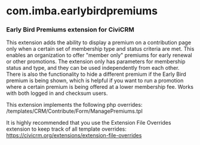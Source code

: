 # com.imba.earlybirdpremiums
<h3>Early Bird Premiums extension for CiviCRM</h3>

This extension adds the ability to display a premium on a contribution page only when a certain set of membership type and status criteria are met. This enables an organization to offer "member only" premiums for early renewal or other promotions. The extension only has parameters for membership status and type, and they can be used independently from each other. There is also the functionality to hide a different premium if the Early Bird premium is being shown, which is helpful if you want to run a promotion where a certain premium is being offered at a lower membership fee. Works with both logged in and checksum users.

This extension implements the following php overrides:
/templates/CRM/Contribute/Form/ManagePremiums.tpl

It is highly recommended that you use the Extension File Overrides extension to keep track of all template overrides:
https://civicrm.org/extensions/extension-file-overrides
